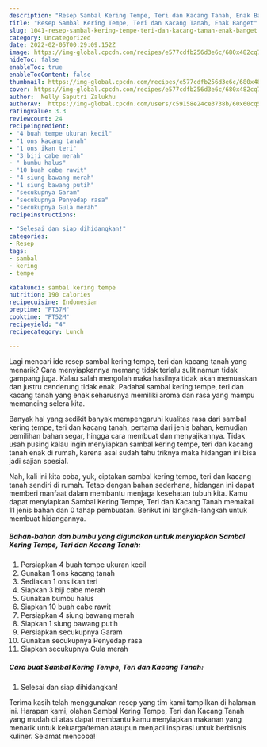 ```yaml
---
description: "Resep Sambal Kering Tempe, Teri dan Kacang Tanah, Enak Banget"
title: "Resep Sambal Kering Tempe, Teri dan Kacang Tanah, Enak Banget"
slug: 1041-resep-sambal-kering-tempe-teri-dan-kacang-tanah-enak-banget
category: Uncategorized
date: 2022-02-05T00:29:09.152Z
image: https://img-global.cpcdn.com/recipes/e577cdfb256d3e6c/680x482cq70/sambal-kering-tempe-teri-dan-kacang-tanah-foto-resep-utama.jpg
hideToc: false
enableToc: true
enableTocContent: false
thumbnail: https://img-global.cpcdn.com/recipes/e577cdfb256d3e6c/680x482cq70/sambal-kering-tempe-teri-dan-kacang-tanah-foto-resep-utama.jpg
cover: https://img-global.cpcdn.com/recipes/e577cdfb256d3e6c/680x482cq70/sambal-kering-tempe-teri-dan-kacang-tanah-foto-resep-utama.jpg
author:  Nelly Saputri Zalukhu
authorAv:  https://img-global.cpcdn.com/users/c59158e24ce3738b/60x60cq50/avatar.jpg
ratingvalue: 3.3
reviewcount: 24
recipeingredient:
- "4 buah tempe ukuran kecil"
- "1 ons kacang tanah"
- "1 ons ikan teri"
- "3 biji cabe merah"
- " bumbu halus"
- "10 buah cabe rawit"
- "4 siung bawang merah"
- "1 siung bawang putih"
- "secukupnya Garam"
- "secukupnya Penyedap rasa"
- "secukupnya Gula merah"
recipeinstructions:

- "Selesai dan siap dihidangkan!"
categories:
- Resep
tags:
- sambal
- kering
- tempe

katakunci: sambal kering tempe 
nutrition: 190 calories
recipecuisine: Indonesian
preptime: "PT37M"
cooktime: "PT52M"
recipeyield: "4"
recipecategory: Lunch

---
```



Lagi mencari ide resep sambal kering tempe, teri dan kacang tanah yang menarik? Cara menyiapkannya memang tidak terlalu sulit namun tidak gampang juga. Kalau salah mengolah maka hasilnya tidak akan memuaskan dan justru cenderung tidak enak. Padahal sambal kering tempe, teri dan kacang tanah yang enak seharusnya memiliki aroma dan rasa yang mampu memancing selera kita.


Banyak hal yang sedikit banyak mempengaruhi kualitas rasa dari sambal kering tempe, teri dan kacang tanah, pertama dari jenis bahan, kemudian pemilihan bahan segar, hingga cara membuat dan menyajikannya. Tidak usah pusing kalau ingin menyiapkan sambal kering tempe, teri dan kacang tanah enak di rumah, karena asal sudah tahu triknya maka hidangan ini bisa jadi sajian spesial.




Nah, kali ini kita coba, yuk, ciptakan sambal kering tempe, teri dan kacang tanah sendiri di rumah. Tetap dengan bahan sederhana, hidangan ini dapat memberi manfaat dalam membantu menjaga kesehatan tubuh kita. Kamu dapat menyiapkan Sambal Kering Tempe, Teri dan Kacang Tanah memakai 11 jenis bahan dan 0 tahap pembuatan. Berikut ini langkah-langkah untuk membuat hidangannya.

<!--inarticleads1-->

##### Bahan-bahan dan bumbu yang digunakan untuk menyiapkan Sambal Kering Tempe, Teri dan Kacang Tanah:

1. Persiapkan 4 buah tempe ukuran kecil
1. Gunakan 1 ons kacang tanah
1. Sediakan 1 ons ikan teri
1. Siapkan 3 biji cabe merah
1. Gunakan  bumbu halus
1. Siapkan 10 buah cabe rawit
1. Persiapkan 4 siung bawang merah
1. Siapkan 1 siung bawang putih
1. Persiapkan secukupnya Garam
1. Gunakan secukupnya Penyedap rasa
1. Siapkan secukupnya Gula merah




<!--inarticleads2-->

##### Cara buat Sambal Kering Tempe, Teri dan Kacang Tanah:


1. Selesai dan siap dihidangkan!



Terima kasih telah menggunakan resep yang tim kami tampilkan di halaman ini. Harapan kami, olahan Sambal Kering Tempe, Teri dan Kacang Tanah yang mudah di atas dapat membantu kamu menyiapkan makanan yang menarik untuk keluarga/teman ataupun menjadi inspirasi untuk berbisnis kuliner. Selamat mencoba!
